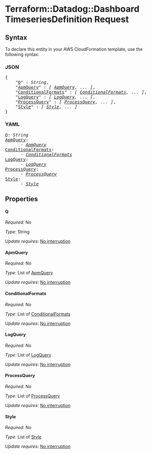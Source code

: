 # Terraform::Datadog::Dashboard TimeseriesDefinition Request

## Syntax

To declare this entity in your AWS CloudFormation template, use the following syntax:

### JSON

<pre>
{
    "<a href="#q" title="Q">Q</a>" : <i>String</i>,
    "<a href="#apmquery" title="ApmQuery">ApmQuery</a>" : <i>[ <a href="timeseriesdefinition-request-apmquery.md">ApmQuery</a>, ... ]</i>,
    "<a href="#conditionalformats" title="ConditionalFormats">ConditionalFormats</a>" : <i>[ <a href="timeseriesdefinition-request-conditionalformats.md">ConditionalFormats</a>, ... ]</i>,
    "<a href="#logquery" title="LogQuery">LogQuery</a>" : <i>[ <a href="timeseriesdefinition-request-logquery.md">LogQuery</a>, ... ]</i>,
    "<a href="#processquery" title="ProcessQuery">ProcessQuery</a>" : <i>[ <a href="timeseriesdefinition-request-processquery.md">ProcessQuery</a>, ... ]</i>,
    "<a href="#style" title="Style">Style</a>" : <i>[ <a href="timeseriesdefinition-request-style.md">Style</a>, ... ]</i>
}
</pre>

### YAML

<pre>
<a href="#q" title="Q">Q</a>: <i>String</i>
<a href="#apmquery" title="ApmQuery">ApmQuery</a>: <i>
      - <a href="timeseriesdefinition-request-apmquery.md">ApmQuery</a></i>
<a href="#conditionalformats" title="ConditionalFormats">ConditionalFormats</a>: <i>
      - <a href="timeseriesdefinition-request-conditionalformats.md">ConditionalFormats</a></i>
<a href="#logquery" title="LogQuery">LogQuery</a>: <i>
      - <a href="timeseriesdefinition-request-logquery.md">LogQuery</a></i>
<a href="#processquery" title="ProcessQuery">ProcessQuery</a>: <i>
      - <a href="timeseriesdefinition-request-processquery.md">ProcessQuery</a></i>
<a href="#style" title="Style">Style</a>: <i>
      - <a href="timeseriesdefinition-request-style.md">Style</a></i>
</pre>

## Properties

#### Q

_Required_: No

_Type_: String

_Update requires_: [No interruption](https://docs.aws.amazon.com/AWSCloudFormation/latest/UserGuide/using-cfn-updating-stacks-update-behaviors.html#update-no-interrupt)

#### ApmQuery

_Required_: No

_Type_: List of <a href="timeseriesdefinition-request-apmquery.md">ApmQuery</a>

_Update requires_: [No interruption](https://docs.aws.amazon.com/AWSCloudFormation/latest/UserGuide/using-cfn-updating-stacks-update-behaviors.html#update-no-interrupt)

#### ConditionalFormats

_Required_: No

_Type_: List of <a href="timeseriesdefinition-request-conditionalformats.md">ConditionalFormats</a>

_Update requires_: [No interruption](https://docs.aws.amazon.com/AWSCloudFormation/latest/UserGuide/using-cfn-updating-stacks-update-behaviors.html#update-no-interrupt)

#### LogQuery

_Required_: No

_Type_: List of <a href="timeseriesdefinition-request-logquery.md">LogQuery</a>

_Update requires_: [No interruption](https://docs.aws.amazon.com/AWSCloudFormation/latest/UserGuide/using-cfn-updating-stacks-update-behaviors.html#update-no-interrupt)

#### ProcessQuery

_Required_: No

_Type_: List of <a href="timeseriesdefinition-request-processquery.md">ProcessQuery</a>

_Update requires_: [No interruption](https://docs.aws.amazon.com/AWSCloudFormation/latest/UserGuide/using-cfn-updating-stacks-update-behaviors.html#update-no-interrupt)

#### Style

_Required_: No

_Type_: List of <a href="timeseriesdefinition-request-style.md">Style</a>

_Update requires_: [No interruption](https://docs.aws.amazon.com/AWSCloudFormation/latest/UserGuide/using-cfn-updating-stacks-update-behaviors.html#update-no-interrupt)

